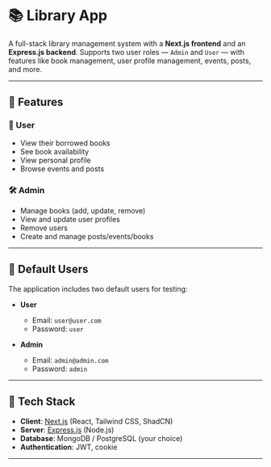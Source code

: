 # 📚 Library App

A full-stack library management system with a **Next.js frontend** and an **Express.js backend**. Supports two user roles — `Admin` and `User` — with features like book management, user profile management, events, posts, and more.

---

## 🚀 Features

### 👤 User
- View their borrowed books
- See book availability
- View personal profile
- Browse events and posts

### 🛠️ Admin
- Manage books (add, update, remove)
- View and update user profiles
- Remove users
- Create and manage posts/events/books

---

## 🧪 Default Users

The application includes two default users for testing:

- **User**  
  - Email: `user@user.com`  
  - Password: `user`

- **Admin**  
  - Email: `admin@admin.com`  
  - Password: `admin`

---

## 🧩 Tech Stack

- **Client**: [Next.js](https://nextjs.org/) (React, Tailwind CSS, ShadCN)
- **Server**: [Express.js](https://expressjs.com/) (Node.js)
- **Database**: MongoDB / PostgreSQL (your choice)
- **Authentication**: JWT, cookie


---
